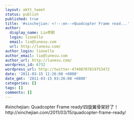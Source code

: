 ```yaml
---
layout: aktt_tweet
status: publish
published: true
title: '#xinchejian: <!--:en-->Quadcopter Frame read...'
author:
  display_name: Lio李欧
  login: lionello
  email: lio@lunesu.com
  url: http://lunesu.com/
author_login: lionello
author_email: lio@lunesu.com
author_url: http://lunesu.com/
wordpress_id: 6732
wordpress_url: http://twitter-47498787819753472
date: '2011-03-15 11:26:08 +0800'
date_gmt: '2011-03-15 03:26:08 +0800'
categories: []
tags: []
comments: []
---
```

<p>#xinchejian: <!--:en-->Quadcopter Frame ready!<!--:--><!--:zh-->四旋翼骨架好了！<!--:--> http://xinchejian.com/2011/03/15/quadcopter-frame-ready/</p>
